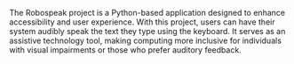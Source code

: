 The Robospeak project is a Python-based application designed to enhance accessibility and user experience. 
With this project, users can have their system audibly speak the text they type using the keyboard. It serves as an assistive technology tool, making computing more inclusive for individuals with visual impairments or those who prefer auditory feedback.

